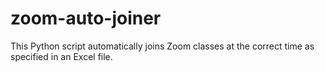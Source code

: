 # zoom-auto-joiner

This Python script automatically joins Zoom classes at the correct time as specified in an Excel file.
